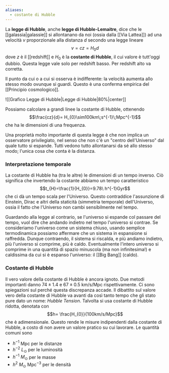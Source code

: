 ```yaml
---
aliases:
  - costante di Hubble
---
```

La **legge di Hubble**, anche **legge di Hubble-Lemaitre**, dice che le [[galassia|galassie]] si allontanano da noi (ossia dalla [[Via Lattea]]) ad una velocità $v$ proporzionale alla distanza $d$ secondo una legge lineare
$$v=cz=H_{0}d$$
dove $z$ è il [[redshift]] e $H_{0}$ è la **costante di Hubble**, il cui valore è tutt'oggi dubbio. Questa legge vale solo per redshift basso. Per redshift alto va corretta.

Il punto da cui o a cui si osserva è indifferente: la velocità aumenta allo stesso modo ovunque si guardi. Questo è una conferma empirica del [[Principio cosmologico]].

![[Grafico Legge di Hubble|Legge di Hubble|80%|center]]

Possiamo calcolare a grandi linee la costante di Hubble, ottenendo
$$\frac{cz}{d}= H_{0}\sim100km\;s^{-1}\;Mpc^{-1}$$
che ha le dimensioni di una frequenza.

Una proprietà molto importante di questa legge è che non implica un osservatore privilegiato, nel senso che non c'è un "centro dell'Universo" dal quale tutto si espande. Tutti vedono tutto allontanarsi da sé allo stesso modo; l'unica cosa che conta è la distanza.
### Interpretazione temporale
La costante di Hubble ha (tra le altre) le dimensioni di un tempo inverso. Ciò significa che invertendo la costante abbiamo un tempo caratteristico
$$t_{H}=\frac{1}{H_{0}}=9.78\ h^{-1}Gyr$$
che ci dà un tempo scala per l'Universo. Questo contraddice l'assunzione di Einstein, Dirac e altri della staticità (simmetria temporale) dell'Universo, ossia il fatto che l'Universo non cambi sensibilmente nel tempo.

Guardando alla legge al contrario, se l'universo si espande col passare del tempo, vuol dire che andando indietro nel tempo l'universo si contrae. Se consideriamo l'universo come un sistema chiuso, usando semplice termodinamica possiamo affermare che un sistema in espansione si raffredda. Dunque contraendo, il sistema si riscalda, e più andiamo indietro, più l'universo si comprime, più è caldo. Eventualmente l'intero universo si comprime in una quantità di spazio minuscola (ma non infinitesima!) e caldissima da cui si è espanso l'universo: il [[Big Bang]] (caldo).
### Costante di Hubble
Il vero valore della costante di Hubble è ancora ignoto. Due metodi importanti danno $74\pm1.4$ e $67\pm0.5$ km/s/Mpc rispettivamente. Ci sono spiegazioni sul perché questa discrepanza accade. Il dibattito sul valore vero della costante di Hubble va avanti da così tanto tempo che gli stato pure dato un nome: *Hubble Tension*. Talvolta si usa costante di Hubble ridotta, denotata con
$$h= \frac{H_{0}}{100km/s/Mpc}$$
che è adimensionale. Questo rende le misure indipendenti dalla costante di Hubble, a costo di non avere un valore pratico su cui lavorare. Le quantità comuni sono
- $h^{-1}$ Mpc per le distanze
- $h^{-2}\ L_{\odot}$ per le luminosità
- $h^{-1}\ M_{\odot}$ per le masse
- $h^{2}\ M_{\odot}$ Mpc$^{-3}$ per le densità